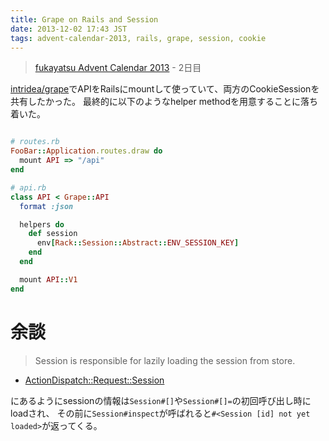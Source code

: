 ```yaml
---
title: Grape on Rails and Session
date: 2013-12-02 17:43 JST
tags: advent-calendar-2013, rails, grape, session, cookie
---
```


> [fukayatsu Advent Calendar 2013](/2013/11/29/advent-calendar-2013/) - 2日目

[intridea/grape](https://github.com/intridea/grape)でAPIをRailsにmountして使っていて、両方のCookieSessionを共有したかった。
最終的に以下のようなhelper methodを用意することに落ち着いた。

```ruby

# routes.rb
FooBar::Application.routes.draw do
  mount API => "/api"
end
```

```ruby
# api.rb
class API < Grape::API
  format :json

  helpers do
    def session
      env[Rack::Session::Abstract::ENV_SESSION_KEY]
    end
  end

  mount API::V1
end
```

# 余談
> Session is responsible for lazily loading the session from store.
- [ActionDispatch::Request::Session](http://www.rubydoc.info/docs/rails/ActionDispatch/Request/Session)

にあるようにsessionの情報は`Session#[]`や`Session#[]=`の初回呼び出し時にloadされ、
その前に`Session#inspect`が呼ばれると`#<Session [id] not yet loaded>`が返ってくる。
